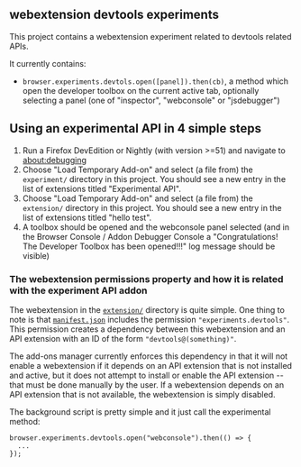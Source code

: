 ## webextension devtools experiments

This project contains a webextension experiment related to devtools related APIs.

It currently contains:

- `browser.experiments.devtols.open([panel]).then(cb)`, a method which open the developer toolbox on the current active tab, optionally selecting a panel (one of "inspector", "webconsole" or "jsdebugger")

## Using an experimental API in 4 simple steps

1. Run a Firefox DevEdition or Nightly (with version >=51) and navigate to [about:debugging](about:debugging)
2. Choose "Load Temporary Add-on" and select (a file from) the
   `experiment/` directory in this project.  You should see
   a new entry in the list of extensions titled "Experimental API".
3. Choose "Load Temporary Add-on" and select (a file from) the
   `extension/` directory in this project.  You should see a new entry
   in the list of extensions titled "hello test".
4. A toolbox should be opened and the webconsole panel selected (and in the Browser Console / Addon Debugger Console a "Congratulations! The Developer Toolbox has been opened!!!" log message should be visible)

### The webextension permissions property and how it is related with the experiment API addon

The webextension in the [`extension/`](extension) directory
is quite simple.
One thing to note is that [`manifest.json`](extension/manifest.json)
includes the permission `"experiments.devtools"`.
This permission creates a dependency between this webextension
and an API extension with an ID of the form `"devtools@(something)"`.

The add-ons manager currently enforces this dependency in that it will
not enable a webextension if it depends on an API extension that is
not installed and active, but it does not attempt to install or enable
the API extension -- that must be done manually by the user.  If a
webextension depends on an API extension that is not available, the
webextension is simply disabled.

The background script is pretty simple and it just call the experimental method:

```
browser.experiments.devtools.open("webconsole").then(() => {
  ...
});
```
